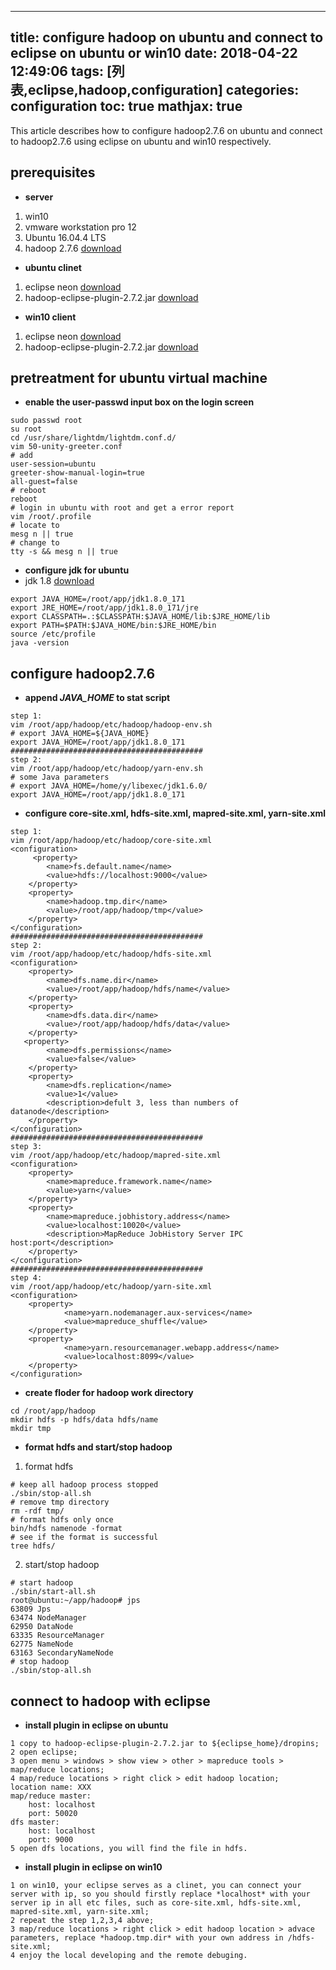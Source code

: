 
---
title: configure hadoop on ubuntu and connect to eclipse on ubuntu or win10
date: 2018-04-22 12:49:06
tags: [列表,eclipse,hadoop,configuration]
categories: configuration
toc: true
mathjax: true
---

This article describes how to configure hadoop2.7.6 on ubuntu and connect to hadoop2.7.6 using eclipse on ubuntu and win10 respectively.

<!-- more -->

## **prerequisites**
- **server**
1. win10
2. vmware workstation pro 12
3. Ubuntu 16.04.4 LTS
4. hadoop 2.7.6 [download](http://hadoop.apache.org/releases.html)

- **ubuntu clinet**
1. eclipse neon [download](http://www.eclipse.org/downloads/packages/release/Neon/3)
2. hadoop-eclipse-plugin-2.7.2.jar [download](https://download.csdn.net/download/tondayong1981/9432425)

- **win10 client**
1. eclipse neon [download](http://www.eclipse.org/downloads/packages/release/Neon/3)
2. hadoop-eclipse-plugin-2.7.2.jar [download](https://download.csdn.net/download/tondayong1981/9432425)

## **pretreatment for ubuntu virtual machine**
- **enable the user-passwd input box on the login screen**
```
sudo passwd root
su root
cd /usr/share/lightdm/lightdm.conf.d/
vim 50-unity-greeter.conf
# add
user-session=ubuntu
greeter-show-manual-login=true
all-guest=false
# reboot
reboot
# login in ubuntu with root and get a error report
vim /root/.profile
# locate to
mesg n || true
# change to
tty -s && mesg n || true
```
- **configure jdk for ubuntu**
- jdk 1.8 [download](http://www.oracle.com/technetwork/java/javase/downloads/jdk8-downloads-2133151.html)
```
export JAVA_HOME=/root/app/jdk1.8.0_171
export JRE_HOME=/root/app/jdk1.8.0_171/jre
export CLASSPATH=.:$CLASSPATH:$JAVA_HOME/lib:$JRE_HOME/lib
export PATH=$PATH:$JAVA_HOME/bin:$JRE_HOME/bin
source /etc/profile
java -version
```

## **configure hadoop2.7.6**
- **append *JAVA_HOME* to stat script**
```
step 1:
vim /root/app/hadoop/etc/hadoop/hadoop-env.sh
# export JAVA_HOME=${JAVA_HOME}
export JAVA_HOME=/root/app/jdk1.8.0_171
###########################################
step 2:
vim /root/app/hadoop/etc/hadoop/yarn-env.sh
# some Java parameters
# export JAVA_HOME=/home/y/libexec/jdk1.6.0/
export JAVA_HOME=/root/app/jdk1.8.0_171
```

- **configure core-site.xml, hdfs-site.xml,  mapred-site.xml, yarn-site.xml**
```
step 1:
vim /root/app/hadoop/etc/hadoop/core-site.xml
<configuration>
	 <property>
	    <name>fs.default.name</name>
		<value>hdfs://localhost:9000</value>
	</property>
	<property>
		<name>hadoop.tmp.dir</name>
		<value>/root/app/hadoop/tmp</value>
	</property>
</configuration>
###########################################
step 2:
vim /root/app/hadoop/etc/hadoop/hdfs-site.xml
<configuration>
	<property>
		<name>dfs.name.dir</name>
		<value>/root/app/hadoop/hdfs/name</value>
	</property>
	<property>
		<name>dfs.data.dir</name>
		<value>/root/app/hadoop/hdfs/data</value>
	</property>
   <property>
        <name>dfs.permissions</name>
        <value>false</value>
    </property>
	<property>
		<name>dfs.replication</name>
		<value>1</value>
		<description>defult 3, less than numbers of datanode</description>
	</property>
</configuration>
###########################################
step 3:
vim /root/app/hadoop/etc/hadoop/mapred-site.xml
<configuration>
	<property>
		<name>mapreduce.framework.name</name>
		<value>yarn</value>
	</property>
    <property>
        <name>mapreduce.jobhistory.address</name>
        <value>localhost:10020</value>
        <description>MapReduce JobHistory Server IPC host:port</description>
    </property>
</configuration>
###########################################
step 4:
vim /root/app/hadoop/etc/hadoop/yarn-site.xml
<configuration>
	<property>
			<name>yarn.nodemanager.aux-services</name>
			<value>mapreduce_shuffle</value>
	</property>
	<property>
			<name>yarn.resourcemanager.webapp.address</name>
			<value>localhost:8099</value>
	</property>
</configuration>
```

- **create floder for hadoop work directory**
```
cd /root/app/hadoop
mkdir hdfs -p hdfs/data hdfs/name
mkdir tmp
```

- **format hdfs and start/stop hadoop**
1. format hdfs
```
# keep all hadoop process stopped
./sbin/stop-all.sh
# remove tmp directory
rm -rdf tmp/
# format hdfs only once
bin/hdfs namenode -format
# see if the format is successful
tree hdfs/
```
2. start/stop hadoop
```
# start hadoop
./sbin/start-all.sh
root@ubuntu:~/app/hadoop# jps
63809 Jps
63474 NodeManager
62950 DataNode
63335 ResourceManager
62775 NameNode
63163 SecondaryNameNode
# stop hadoop
./sbin/stop-all.sh
```

## **connect to hadoop with eclipse**
- **install plugin in eclipse on ubuntu**
```
1 copy to hadoop-eclipse-plugin-2.7.2.jar to ${eclipse_home}/dropins;
2 open eclipse;
3 open menu > windows > show view > other > mapreduce tools > map/reduce locations;
4 map/reduce locations > right click > edit hadoop location;
location name: XXX
map/reduce master:
    host: localhost
    port: 50020
dfs master:
    host: localhost
    port: 9000
5 open dfs locations, you will find the file in hdfs.
```
- **install plugin in eclipse on win10**
```
1 on win10, your eclipse serves as a clinet, you can connect your server with ip, so you should firstly replace *localhost* with your server ip in all etc files, such as core-site.xml, hdfs-site.xml,  mapred-site.xml, yarn-site.xml;
2 repeat the step 1,2,3,4 above;
3 map/reduce locations > right click > edit hadoop location > advace parameters, replace *hadoop.tmp.dir* with your own address in /hdfs-site.xml;
4 enjoy the local developing and the remote debuging.
```

